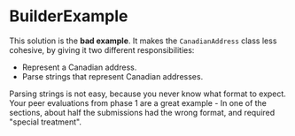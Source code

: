 BuilderExample
==============

This solution is the __bad example__. It makes the `CanadianAddress` class less cohesive, by giving it two different responsibilities:
  * Represent a Canadian address.
  * Parse strings that represent Canadian addresses.
   
  
Parsing strings is not easy, because you never know what format to expect.    
Your peer evaluations from phase 1 are a great example - In one of the sections, about half the submissions had the wrong format, and required "special treatment".
